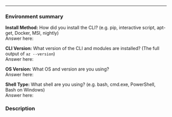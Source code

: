 ---

### Environment summary

**Install Method:** How did you install the CLI? (e.g. pip, interactive script, apt-get, Docker, MSI, nightly)  
Answer here:

**CLI Version:** What version of the CLI and modules are installed? (The full output of `az --version`)  
Answer here:

**OS Version:** What OS and version are you using?  
Answer here:

**Shell Type:** What shell are you using? (e.g. bash, cmd.exe, PowerShell, Bash on Windows)  
Answer here:

### Description
